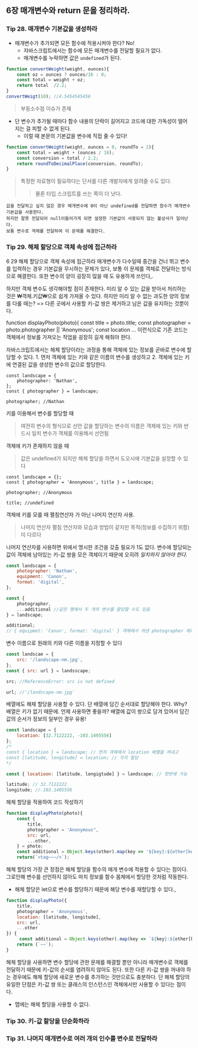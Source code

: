 ## 6장 매개변수와 return 문을 정리하라.

### Tip 28. 매개변수 기본값을 생성하라
- 매개변수가 추가되면 모든 함수에 적용시켜야 한다? No!
  - 자바스크립트에서는 함수에 모든 매개변수를 전달할 필요가 없다.
  - 매개변수를 누락하면 값은 `undefined`가 된다.
```javascript
function convertWeight(weight, ounces){
	const oz = ounces ? ounces/16 : 0;
	const total = weight + oz;
	return total  /2.2;
}
convertWeigt(10); //4.5454545456
```
> 부동소수점 이슈가 존재

- 단 변수가 추가될 때마다 함수 내용의 단락이 길어지고 코드에 대한 가독성이 떨어지는 걸 피할 수 없게 된다.
  - 이럴 때 본문의 기본값을 변수에 직접 줄 수 있다!
```javascript
function convertWeight(weight, ounces = 0, roundTo = 2){
	const total = weight + (ounces / 16);
	const conversion = total / 2.2;
	return roundToDecimalPlace(conversion, roundTo);
}
```
> 특정한 자료형이 필요하다는 단서를 다른 개발자에게 알려줄 수도 있다.
>> 물론 타입 스크립트를 쓰는 쪽이 더 낫다.

    값을 전달하고 싶지 않은 경우 매개변수에 0이 아닌 undefined를 전달하면 함수가 매개변수 기본값을 사용한다. 
    하지만 잘못 전달되어 null이들어가게 되면 설정한 기본값이 사용되지 않는 불상사가 일어난다.
    보통 변수로 객체를 전달하여 이 문제를 해결한다.

### Tip 29. 해체 할당으로 객체 속성에 접근하라
6 29 해체 할당으로 객체 속성에 접근하라
매개변수가 다수일때 중간을 건너 뛰고 변수를 입력하는 경우 기본값을 무시하는 문제가 있다,
보통 이 문제를 객체로 전달하는 방식으로 해결한다.
또한 변수의 양이 굉장히 많을 때 도 유용하게 쓰인다,.

하지만 객체 변수도 생각해야할 점이 존재한다.
미리 알 수 있는 값을 받아서 처리하는 것은 ₩객체.키값₩으로 쉽게 가져올 수 있다.
하지만 미리 알 수 없는 과도한 양의 정보를 다룰 때는?
=> 다른 곳에서 사용할 키-값 쌍은 제거하고 남은 값을 유지하는 것뿐이다.

function displayPhoto(photo){
	const title = photo.title;
	const photographer = photo.photographer || 'Anonymous';
	const location
	... 
이런식으로 기존 코드는 객체에서 정보를 가져오는 작업을 굉장히 길게 해줘야 한다.

자바스크립트에서는 해체 할당이라는 과정을 통해 객체에 있는 정보를 곧바로 변수에 할당할 수 있다.
	1. 먼저 객체에 있는 키와 같은 이름의 변수를 생성하고
	2. 객체에 있는 키에 연결된 값을 생성한 변수의 값으로 할당한다.
```
const landscape = {
	photographer: 'Nathan',
};
const { photographer } = landscape; 

photographer; //Nathan
```
키를 이용해서 변수를 할당할 때
> 여전히 변수의 형식으로 선언
> 값을 할당하는 변수의 이름은 객체에 있는 키와 반드시 일치
> 변수가 객체를 이용해서 선언됨

객체에 키가 존재하지 않을 때
> 값은 undefined가 되지만 해체 할당을 하면서 도오시에 기본값을 설정할 수 있다
```
const landscape = {};
const { photographer = 'Anonymous', title } = landscape;

photographer; //Anonymous

title; //undefined
```

객체에 키를 모를 때 
펼침연산자 가 아닌 나머지 연산자 사용.
> 나머지 연산자
 펼침 연산자와 모습과 방법이 같지만 목적(정보를 수집하기 위함)이 다르다

나머지 연산자를 사용하면 위에서 명시한 조건을 갖출 필요가 1도 없다.
변수에 할당되는 값이 객체에 남아있는 키-값 쌍을 모은 객체이기 때문에 
오히려 *일치하지 않아야 한다.*

```javascript
const landscape = {
	photographer: 'Nathan',
	equipment: 'Canon',
	format: 'digital',
};

const {
	photographer,
	...additional //같은 행에서 두 개의 변수를 할당할 수도 있음
} = landscape;

additional;
// { equipmet: 'Canon', format: 'digital' } 객체에서 꺼낸 photographer 제외
```

변수 이름으로 원래의 키와 다른 이름을 지정할 수 있다
```javascript
const landscae = {
	src: '/landscape-nm.jpg',
};
const { src: url } = landsscape;

src; //ReferenceError: src is not defined

url; //'/landscape-nm.jpg'
```
배열에도 해체 할당을 사용할 수 있다.
단 배열에 담긴 순서대로 할당해야 한다. Why? 배열은 키가 없기 때문에.
언제 사용하면 좋을까?
배열에 값이 쌍으로 담겨 있어서 담긴 값의 순서가 정보의 일부인 경우 유용!
```javascript
const landscape = {
	location: [32.7122222, -103.1405556]
};
/*
const { location } = landscape; // 먼저 객체에서 location 배열을 꺼내고
const [latitude, longitude] = location; // 각각 할당
*/

const { locatioon: [latitude, longigtude] } = landscape; // 한번에 가능

latitude; // 32.7122222
longitude; //-103.1405556
```

해체 할당을 적용하여 코드 작성하기
```javascript
function displayPhoto(photo){
	const {
		title,
		photographer = 'Anonymous",
		src: url,
		...other,
	} = photo;
	const additional = Object.keys(other).map(key => '${key}:${other[key]}`);
	return(`<tag~~~/>`);
```

해체 할당의 가장 큰 장점은 해체 할당을 함수의 매개 변수에 적용할 수 있다는 점이다. 그로인해 변수를 선언하지 않아도 마치 정보를 함수 몸체에서 할당한 것처럼 작동한다.
* 해체 할당은 let으로 변수를 할당하기 때문에 해당 변수를 재할당할 수 있다.,
```javascript
function displayPhoto({
	title,
	photographer = 'Anonymous',
	location: [latitude, longitude],
	src: url,
	...other
}) {
	 const additional = Object.keys(other).map(key => `${key}:${other[key] }` );
	return (`~~`);
}
```

해체 할당을 사용하면 변수 할당에 관한 문제를 해결할 뿐만 아니라 매개변수로 객체를 전달하기 때문에 키-값의 순서를 염려하지 않아도 된다. 또한 다른 키-값 쌍을 꺼내야 하는 경우에도 해체 할당에 새로운 변수를 추가하는 것만으로도 충분하다.
단 해체 할당의 유일한 단점은 키-값 쌍 또는 클래스의 인스턴스인 객체에서만 사용할 수 있다는 점이다.
* 맵에는 해체 할당을 사용할 수 없다. 

### Tip 30. 키-값 할당을 단순화하라


### Tip 31. 나머지 매개변수로 여러 개의 인수를 변수로 전달하라
